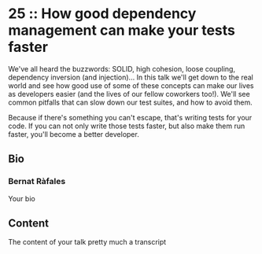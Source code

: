 
# 25 :: How good dependency management can make your tests faster
We've all heard the buzzwords: SOLID, high cohesion, loose coupling, dependency inversion (and injection)... In this talk we'll get down to the real world and see how good use of some of these concepts can make our lives as developers easier (and the lives of our fellow coworkers too!). We'll see common pitfalls that can slow down our test suites, and how to avoid them.

Because if there's something you can't escape, that's writing tests for your code. If you can not only write those tests faster, but also make them run faster, you'll become a better developer.

## Bio
### Bernat Ràfales
Your bio

## Content
The content of your talk pretty much a transcript
